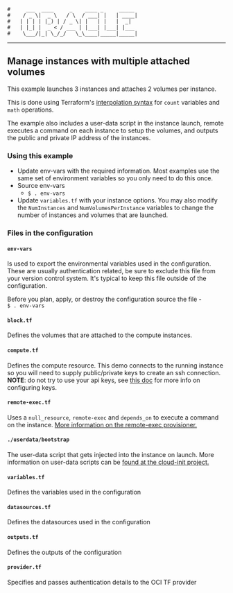     #     ___  ____     _    ____ _     _____
    #    / _ \|  _ \   / \  / ___| |   | ____|
    #   | | | | |_) | / _ \| |   | |   |  _|
    #   | |_| |  _ < / ___ | |___| |___| |___
    #    \___/|_| \_/_/   \_\____|_____|_____|
***
## Manage instances with multiple attached volumes
This example launches 3 instances and attaches 2 volumes per instance.

This is done using Terraform's [interpolation syntax](https://www.terraform.io/docs/configuration/interpolation.html) for `count` variables and `math` operations.

The example also includes a user-data script in the instance launch, remote executes a command on each instance to setup the volumes, and outputs the public and private IP address of the instances.

### Using this example
* Update env-vars with the required information. Most examples use the same set of environment variables so you only need to do this once.
* Source env-vars
  * `$ . env-vars`
* Update `variables.tf` with your instance options. You may also modify the `NumInstances` and `NumVolumesPerInstance` variables to change the number of instances and volumes that are launched.

### Files in the configuration

#### `env-vars`
Is used to export the environmental variables used in the configuration. These are usually authentication related, be sure to exclude this file from your version control system. It's typical to keep this file outside of the configuration.

Before you plan, apply, or destroy the configuration source the file -  
`$ . env-vars`

#### `block.tf`
Defines the volumes that are attached to the compute instances.

#### `compute.tf`
Defines the compute resource. This demo connects to the running instance 
so you will need to supply public/private keys to create an ssh connection. 
**NOTE**: do not try to use your api keys, see [this doc](https://docs.us-phoenix-1.oraclecloud.com/Content/Compute/Tasks/managingkeypairs.htm)
for more info on configuring keys.

#### `remote-exec.tf`
Uses a `null_resource`, `remote-exec` and `depends_on` to execute a command on the instance. [More information on the remote-exec provisioner.](https://www.terraform.io/docs/provisioners/remote-exec.html) 

#### `./userdata/bootstrap`
The user-data script that gets injected into the instance on launch. More information on user-data scripts can be [found at the cloud-init project.](https://cloudinit.readthedocs.io/en/latest/topics/format.html)

#### `variables.tf`
Defines the variables used in the configuration

#### `datasources.tf`
Defines the datasources used in the configuration

#### `outputs.tf`
Defines the outputs of the configuration

#### `provider.tf`
Specifies and passes authentication details to the OCI TF provider
